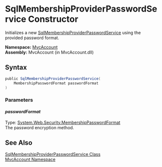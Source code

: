 SqlMembershipProviderPasswordService Constructor
================================================
Initializes a new [SqlMembershipProviderPasswordService][1] using the provided password format.

**Namespace:** [MvcAccount][2]  
**Assembly:** MvcAccount (in MvcAccount.dll)

Syntax
------

```csharp
public SqlMembershipProviderPasswordService(
	MembershipPasswordFormat passwordFormat
)
```

### Parameters

#### *passwordFormat*
Type: [System.Web.Security.MembershipPasswordFormat][3]  
The password encryption method.


See Also
--------
[SqlMembershipProviderPasswordService Class][1]  
[MvcAccount Namespace][2]  

[1]: README.md
[2]: ../README.md
[3]: http://msdn.microsoft.com/en-us/library/fx3ae0xh